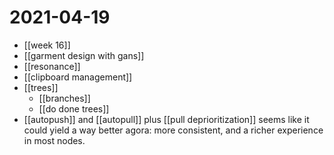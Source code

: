 # 2021-04-19

- [[week 16]]
- [[garment design with gans]]
- [[resonance]]
- [[clipboard management]]
- [[trees]]
  - [[branches]]
  - [[do done trees]]
- [[autopush]] and [[autopull]] plus [[pull deprioritization]] seems like it could yield a way better agora: more consistent, and a richer experience in most nodes.

